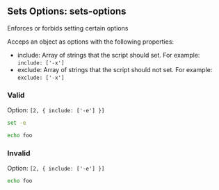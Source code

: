 ## Sets Options: sets-options

Enforces or forbids setting certain options

Acceps an object as options with the following properties:

- include: Array of strings that the script should set. For example: `include: ['-x']`
- exclude: Array of strings that the script should not set. For example: `exclude: ['-x']`

### Valid

Option: `[2, { include: ['-e'] }]`

```sh
set -e

echo foo
```

### Invalid

Option: `[2, { include: ['-e'] }]`

```sh
echo foo
```
